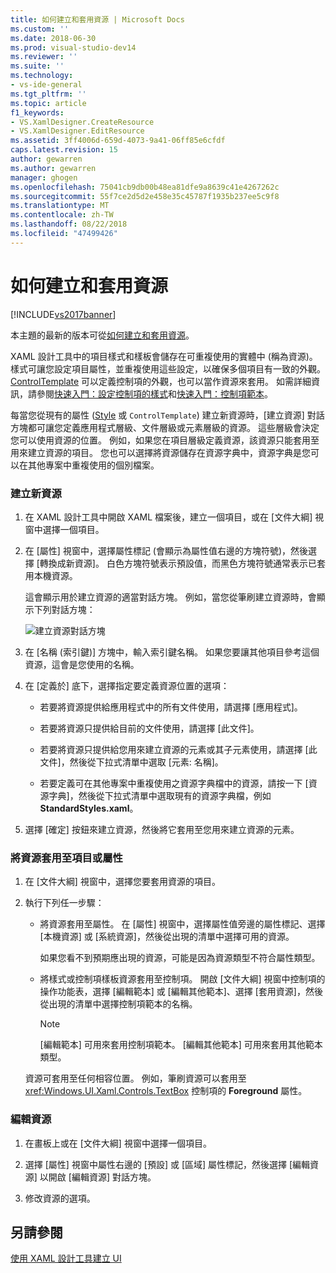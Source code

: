 ```yaml
---
title: 如何建立和套用資源 | Microsoft Docs
ms.custom: ''
ms.date: 2018-06-30
ms.prod: visual-studio-dev14
ms.reviewer: ''
ms.suite: ''
ms.technology:
- vs-ide-general
ms.tgt_pltfrm: ''
ms.topic: article
f1_keywords:
- VS.XamlDesigner.CreateResource
- VS.XamlDesigner.EditResource
ms.assetid: 3ff4006d-659d-4073-9a41-06ff85e6cfdf
caps.latest.revision: 15
author: gewarren
ms.author: gewarren
manager: ghogen
ms.openlocfilehash: 75041cb9db00b48ea81dfe9a8639c41e4267262c
ms.sourcegitcommit: 55f7ce2d5d2e458e35c45787f1935b237ee5c9f8
ms.translationtype: MT
ms.contentlocale: zh-TW
ms.lasthandoff: 08/22/2018
ms.locfileid: "47499426"
---
```

# <a name="how-to-create-and-apply-a-resource"></a>如何建立和套用資源
[!INCLUDE[vs2017banner](../includes/vs2017banner.md)]

本主題的最新的版本可從[如何建立和套用資源](https://docs.microsoft.com/visualstudio/designers/how-to-create-and-apply-a-resource)。  
  
XAML 設計工具中的項目樣式和樣板會儲存在可重複使用的實體中 (稱為資源)。 樣式可讓您設定項目屬性，並重複使用這些設定，以確保多個項目有一致的外觀。 [ControlTemplate](http://msdn.microsoft.com/library/windows/apps/windows.ui.xaml.controls.controltemplate.aspx) 可以定義控制項的外觀，也可以當作資源來套用。 如需詳細資訊，請參閱[快速入門：設定控制項的樣式](http://go.microsoft.com/fwlink/?LinkID=248239)和[快速入門：控制項範本](http://go.microsoft.com/fwlink/?LinkID=247982)。  
  
 每當您從現有的屬性 ([Style](http://msdn.microsoft.com/library/windows/apps/windows.ui.xaml.style.aspx) 或 `ControlTemplate`) 建立新資源時，[建立資源] 對話方塊都可讓您定義應用程式層級、文件層級或元素層級的資源。 這些層級會決定您可以使用資源的位置。 例如，如果您在項目層級定義資源，該資源只能套用至用來建立資源的項目。 您也可以選擇將資源儲存在資源字典中，資源字典是您可以在其他專案中重複使用的個別檔案。  
  
### <a name="to-create-a-new-resource"></a>建立新資源  
  
1.  在 XAML 設計工具中開啟 XAML 檔案後，建立一個項目，或在 [文件大綱] 視窗中選擇一個項目。  
  
2.  在 [屬性] 視窗中，選擇屬性標記 (會顯示為屬性值右邊的方塊符號)，然後選擇 [轉換成新資源]。 白色方塊符號表示預設值，而黑色方塊符號通常表示已套用本機資源。  
  
     這會顯示用於建立資源的適當對話方塊。 例如，當您從筆刷建立資源時，會顯示下列對話方塊：  
  
     ![建立資源對話方塊](../designers/media/xaml-create-resource.png "xaml_create_resource")  
  
3.  在 [名稱 (索引鍵)] 方塊中，輸入索引鍵名稱。 如果您要讓其他項目參考這個資源，這會是您使用的名稱。  
  
4.  在 [定義於] 底下，選擇指定要定義資源位置的選項：  
  
    -   若要將資源提供給應用程式中的所有文件使用，請選擇 [應用程式]。  
  
    -   若要將資源只提供給目前的文件使用，請選擇 [此文件]。  
  
    -   若要將資源只提供給您用來建立資源的元素或其子元素使用，請選擇 [此文件]，然後從下拉式清單中選取 [元素: 名稱]。  
  
    -   若要定義可在其他專案中重複使用之資源字典檔中的資源，請按一下 [資源字典]，然後從下拉式清單中選取現有的資源字典檔，例如 **StandardStyles.xaml**。  
  
5.  選擇 [確定] 按鈕來建立資源，然後將它套用至您用來建立資源的元素。  
  
### <a name="to-apply-a-resource-to-an-element-or-property"></a>將資源套用至項目或屬性  
  
1.  在 [文件大綱] 視窗中，選擇您要套用資源的項目。  
  
2.  執行下列任一步驟：  
  
    -   將資源套用至屬性。 在 [屬性] 視窗中，選擇屬性值旁邊的屬性標記、選擇 [本機資源] 或 [系統資源]，然後從出現的清單中選擇可用的資源。  
  
         如果您看不到預期應出現的資源，可能是因為資源類型不符合屬性類型。  
  
    -   將樣式或控制項樣板資源套用至控制項。 開啟 [文件大綱] 視窗中控制項的操作功能表，選擇 [編輯範本] 或 [編輯其他範本]、選擇 [套用資源]，然後從出現的清單中選擇控制項範本的名稱。  
  
        > [!NOTE]
        >  [編輯範本] 可用來套用控制項範本。 [編輯其他範本] 可用來套用其他範本類型。  
  
     資源可套用至任何相容位置。 例如，筆刷資源可以套用至 <xref:Windows.UI.Xaml.Controls.TextBox> 控制項的 **Foreground** 屬性。  
  
### <a name="to-edit-a-resource"></a>編輯資源  
  
1.  在畫板上或在 [文件大綱] 視窗中選擇一個項目。  
  
2.  選擇 [屬性] 視窗中屬性右邊的 [預設] 或 [區域] 屬性標記，然後選擇 [編輯資源] 以開啟 [編輯資源] 對話方塊。  
  
3.  修改資源的選項。  
  
## <a name="see-also"></a>另請參閱  
 [使用 XAML 設計工具建立 UI](../designers/creating-a-ui-by-using-xaml-designer-in-visual-studio.md)



